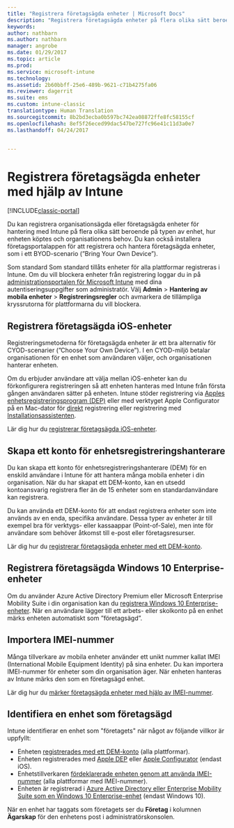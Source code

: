 ```yaml
---
title: "Registrera företagsägda enheter | Microsoft Docs"
description: "Registrera företagsägda enheter på flera olika sätt beroende på typen av enhet, hur den köptes och organisationens behov."
keywords: 
author: nathbarn
ms.author: nathbarn
manager: angrobe
ms.date: 01/29/2017
ms.topic: article
ms.prod: 
ms.service: microsoft-intune
ms.technology: 
ms.assetid: 2b60bbff-25e6-489b-9621-c71b4275fa06
ms.reviewer: dagerrit
ms.suite: ems
ms.custom: intune-classic
translationtype: Human Translation
ms.sourcegitcommit: 8b2bd3ecba0b597bc742ea08872ffe8fc58155cf
ms.openlocfilehash: 8ef5f26eced99dac547be727fc96e41c11d3a0e7
ms.lasthandoff: 04/24/2017


---
```


# <a name="enroll-corporate-owned-devices-by-using-intune"></a>Registrera företagsägda enheter med hjälp av Intune

[!INCLUDE[classic-portal](../includes/classic-portal.md)]

Du kan registrera organisationsägda eller företagsägda enheter för hantering med Intune på flera olika sätt beroende på typen av enhet, hur enheten köptes och organisationens behov. Du kan också installera företagsportalappen för att registrera och hantera företagsägda enheter, som i ett BYOD-scenario (”Bring Your Own Device”).

Som standard Som standard tillåts enheter för alla plattformar registreras i Intune. Om du vill blockera enheter från registrering loggar du in på [administrationsportalen för Microsoft Intune](https://manage.microsoft.com) med dina autentiseringsuppgifter som administratör. Välj **Admin** > **Hantering av mobila enheter** > **Registreringsregler** och avmarkera de tillämpliga kryssrutorna för plattformarna du vill blockera.

## <a name="enroll-corporate-owned-ios-devices"></a>Registrera företagsägda iOS-enheter

Registreringsmetoderna för företagsägda enheter är ett bra alternativ för CYOD-scenarier (”Choose Your Own Device”). I en CYOD-miljö betalar organisationen för en enhet som användaren väljer, och organisationen hanterar enheten.

Om du erbjuder användare att välja mellan iOS-enheter kan du förkonfigurera registreringen så att enheten hanteras med Intune från första gången användaren sätter på enheten. Intune stöder registrering via [Apples enhetsregistreringsprogram (DEP)](ios-device-enrollment-program-in-microsoft-intune.md) eller med verktyget Apple Configurator på en Mac-dator för [direkt](ios-direct-enrollment-in-microsoft-intune.md) registrering eller registrering med [Installationsassistenten](ios-setup-assistant-enrollment-in-microsoft-intune.md).

Lär dig hur du [registrerar företagsägda iOS-enheter](enroll-corporate-owned-ios-devices-in-microsoft-intune.md).

## <a name="create-a-device-enrollment-manager-account"></a>Skapa ett konto för enhetsregistreringshanterare

Du kan skapa ett konto för enhetsregistreringshanterare (DEM) för en enskild användare i Intune för att hantera många mobila enheter i din organisation. När du har skapat ett DEM-konto, kan en utsedd kontoansvarig registrera fler än de 15 enheter som en standardanvändare kan registrera.

Du kan använda ett DEM-konto för att endast registrera enheter som inte används av en enda, specifika användare. Dessa typer av enheter är till exempel bra för verktygs- eller kassaappar (Point-of-Sale), men inte för användare som behöver åtkomst till e-post eller företagsresurser.

Lär dig hur du [registrerar företagsägda enheter med ett DEM-konto](enroll-corporate-owned-devices-with-the-device-enrollment-manager-in-microsoft-intune.md).

## <a name="enroll-corporate-owned-windows-10-enterprise-devices"></a>Registrera företagsägda Windows 10 Enterprise-enheter

Om du använder Azure Active Directory Premium eller Microsoft Enterprise Mobility Suite i din organisation kan du [registrera Windows 10 Enterprise-enheter](https://docs.microsoft.com/active-directory/active-directory-azureadjoin-windows10-devices-overview). När en användare lägger till ett arbets- eller skolkonto på en enhet märks enheten automatiskt som ”företagsägd”.

## <a name="import-imei-numbers"></a>Importera IMEI-nummer

Många tillverkare av mobila enheter använder ett unikt nummer kallat IMEI (International Mobile Equipment Identity) på sina enheter. Du kan importera IMEI-nummer för enheter som din organisation äger. När enheten hanteras av Intune märks den som en företagsägd enhet.

Lär dig hur du [märker företagsägda enheter med hjälp av IMEI-nummer](specify-corporate-owned-devices-with-international-mobile-equipment-identity-imei-numbers.md).

## <a name="identify-a-device-as-corporate-owned"></a>Identifiera en enhet som företagsägd

Intune identifierar en enhet som "företagets" när något av följande villkor är uppfyllt:

 - Enheten [registrerades med ett DEM-konto](enroll-corporate-owned-devices-with-the-device-enrollment-manager-in-microsoft-intune.md) (alla plattformar).
 - Enheten registrerades med [Apple DEP](ios-device-enrollment-program-in-microsoft-intune.md) eller [Apple Configurator](ios-setup-assistant-enrollment-in-microsoft-intune.md) (endast iOS).
 - Enhetstillverkaren [fördeklarerade enheten genom att använda IMEI-nummer](specify-corporate-owned-devices-with-international-mobile-equipment-identity-imei-numbers.md) (alla plattformar med IMEI-nummer).
 - Enheten är registrerad i [Azure Active Directory eller Enterprise Mobility Suite som en Windows 10 Enterprise-enhet](https://docs.microsoft.com/active-directory/active-directory-azureadjoin-windows10-devices-overview) (endast Windows 10).

När en enhet har taggats som företagets ser du **Företag** i kolumnen **Ägarskap** för den enhetens post i administratörskonsolen. 

